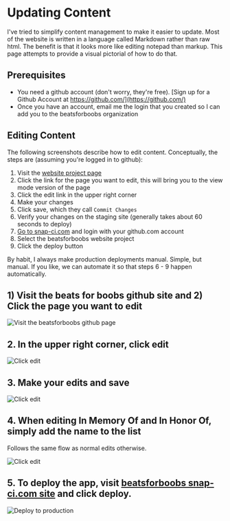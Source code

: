 Updating Content
===========

I've tried to simplify content management to make it easier to update.  Most of the website is written in a language called Markdown rather than raw html.  The benefit is that it looks more like editing notepad than markup.  This page attempts to provide a visual pictorial of how to do that.

## Prerequisites

* You need a github account (don't worry, they're free).  [Sign up for a Github Account at https://github.com/](https://github.com/)
* Once you have an account, email me the login that you created so I can add you to the beatsforboobs organization

## Editing Content

The following screenshots describe how to edit content.  Conceptually, the steps are (assuming you're logged in to github):

1. Visit the [website project page](https://github.com/beatsforboobs/website)
2. Click the link for the page you want to edit, this will bring you to the view mode version of the page
3. Click the edit link in the upper right corner
4. Make your changes
5. Click save, which they call ```Commit Changes```
6. Verify your changes on the staging site (generally takes about 60 seconds to deploy)
7. [Go to snap-ci.com](https://snap-ci.com/beatsforboobs/website/branch/master) and login with your github.com account 
8. Select the beatsforboobs website project 
9. Click the deploy button

By habit, I always make production deployments manual.  Simple, but manual.  If you like, we can automate it so that steps 6 - 9 happen automatically.

## 1) Visit the beats for boobs github site and 2) Click the page you want to edit 

![Visit the beatsforboobs github page](https://s3.amazonaws.com/beatsforboobs-production/docs/1-github.png)

## 2. In the upper right corner, click edit

![Click edit](https://s3.amazonaws.com/beatsforboobs-production/docs/2-view-page.png)

## 3. Make your edits and save

![Click edit](https://s3.amazonaws.com/beatsforboobs-production/docs/3-edit-page.png)

## 4. When editing In Memory Of and In Honor Of, simply add the name to the list

Follows the same flow as normal edits otherwise.

![Click edit](https://s3.amazonaws.com/beatsforboobs-production/docs/4-edit-in-memory-of.png)

## 5. To deploy the app, visit [beatsforboobs snap-ci.com site](https://snap-ci.com/beatsforboobs/website/branch/master) and click deploy.

![Deploy to production](https://s3.amazonaws.com/beatsforboobs-production/docs/5-deploying.png)


